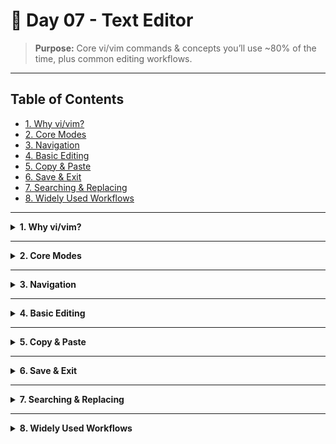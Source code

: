 # 🐧 Day 07 - Text Editor

> **Purpose:** Core vi/vim commands & concepts you’ll use ~80% of the time, plus common editing workflows.

---

## Table of Contents

- [1. Why vi/vim?](#1-why-vi-vim)
- [2. Core Modes](#2-core-modes)
- [3. Navigation](#3-navigation)
- [4. Basic Editing](#4-basic-editing)
- [5. Copy & Paste](#5-copy--paste)
- [6. Save & Exit](#6-save--exit)
- [7. Searching & Replacing](#7-searching--replacing)
- [8. Widely Used Workflows](#8-widely-used-workflows)

---

<details>
<summary><strong>1. Why vi/vim?</strong></summary>

- **vi:** the original Unix editor always available.  
- **vim:** “vi IMproved” with extra features; fully backward compatible.  
- **Key benefit:** ultra lightweight modal editing → fast navigation & edits without leaving the keyboard.

</details>

---

<details>
<summary><strong>2. Core Modes</strong></summary>

- **Normal (Command):** navigate & issue commands  
- **Insert (`i`):** start typing; back to Normal with `Esc`  
- **Escape (Command-line)(`:`):** file-level ops (save, quit, replace)

</details>

---

<details>
<summary><strong>3. Navigation</strong></summary>

- `h`/`j`/`k`/`l` → left/down/up/right  
- `w` → jump to next word start  
- `b` → back to previous word start  
- `0` → line start; `$` → line end  
- **Repeat count:** prepend a number (e.g., `5j` moves down 5 lines)

</details>

---

<details>
<summary><strong>4. Basic Editing</strong></summary>

- **Enter Insert:** `i` (before cursor), `a` (after cursor), `o` (new line)  

- **Delete:**  
  - `x` → delete char under cursor  
  - `dd` → delete (cut) current line  

- **Change:**  
  - `cw` → change word (enters Insert)  

- **Undo/Redo:**  
  - `u` → undo  
  - `Ctrl+R` → redo  

</details>

---

<details>
<summary><strong>5. Copy & Paste</strong></summary>

- **Yank (copy):**  
  - `yy` → copy line  
  - `5yy` → copy 5 lines  

- **Put (paste):**  
  - `p` → after cursor/line  
  - `P` → before cursor/line  

</details>

---

<details>
<summary><strong>6. Save & Exit</strong></summary>

- `:w` → save  
- `:q` → quit (fails if unsaved changes)  
- `:wq` or `:x` → save + quit (`:x` skips if no edits)  
- `:q!` → quit without saving  

</details>

---

<details>
<summary><strong>7. Searching & Replacing</strong></summary>

| Command           | Description                                           |
|-------------------|-------------------------------------------------------|
| `/pattern`        | Search forward for pattern                            |
| `?pattern`        | Search backward for pattern                           |
| `n` / `N`         | Repeat search forward / backward                      |
| `:%s/old/new/g`   | Replace all occurrences of old with new in file       |
| `:%s/old/new/gc`  | Replace with confirmation for each change             |

</details>

---

<details>
<summary><strong>8. Widely Used Workflows</strong></summary>

- **Quick Edit & Save:**  
  ```bash
  vim file.txt      # open file
  20G                # jump to line 20
  iYour text<Esc>    # insert text and exit insert mode
  :wq                # save and quit


* **Global Replace:**

  ```vim
  vim file.txt
  :%s/is/will be/gc     # replace all 'is' → 'will be' with confirmation
  ```

* **Copy & Paste Between Files:**

  ```bash
  vim file1.txt
  y10y               # yank 10 lines
  :e file2.txt       # open target file
  p                  # paste
  :w                 # save
  ```

* **Undo & Redo:**

  ```vim
  u                  # undo
  Ctrl+R             # redo
  ```

</details>
